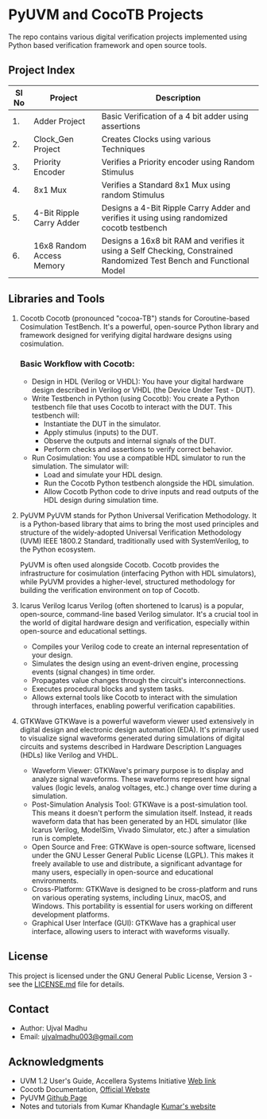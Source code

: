 # PyUVM and CocoTB Projects

The repo contains various digital verification projects implemented using Python based verification framework and open source tools.


## Project Index

| Sl No | Project | Description |
|-------|---------|-------------|
| 1.    | Adder Project | Basic Verification of a 4 bit adder using assertions |
| 2.    | Clock_Gen Project | Creates Clocks using various Techniques |
| 3.    | Priority Encoder  | Verifies a Priority encoder using Random Stimulus |
| 4.    | 8x1 Mux | Verifies a Standard 8x1 Mux using random Stimulus |
| 5.    | 4-Bit Ripple Carry Adder | Designs a 4-Bit Ripple Carry Adder and verifies it using using randomized cocotb testbench |
| 6.    | 16x8 Random Access Memory | Designs a 16x8 bit RAM and verifies it using a Self Checking, Constrained Randomized Test Bench and Functional Model |


## Libraries and Tools

1. Cocotb
    Cocotb (pronounced "cocoa-TB") stands for Coroutine-based Cosimulation TestBench. It's a powerful, open-source Python library and framework designed for verifying digital hardware designs using cosimulation.

    ### Basic Workflow with Cocotb:
    - Design in HDL (Verilog or VHDL): You have your digital hardware design described in Verilog or VHDL (the Device Under Test - DUT).
    - Write Testbench in Python (using Cocotb): You create a Python testbench file that uses Cocotb to interact with the DUT. This testbench will:
        - Instantiate the DUT in the simulator.
        - Apply stimulus (inputs) to the DUT.
        - Observe the outputs and internal signals of the DUT.
        - Perform checks and assertions to verify correct behavior.
    - Run Cosimulation: You use a compatible HDL simulator to run the simulation. The simulator will:
        - Load and simulate your HDL design.
        - Run the Cocotb Python testbench alongside the HDL simulation.
        - Allow Cocotb Python code to drive inputs and read outputs of the HDL design during simulation time.


2. PyUVM
    PyUVM stands for Python Universal Verification Methodology. It is a Python-based library that aims to bring the most used principles and structure of the widely-adopted Universal Verification Methodology (UVM) IEEE 1800.2 Standard, traditionally used with SystemVerilog, to the Python ecosystem.

    PyUVM is often used alongside Cocotb. Cocotb provides the infrastructure for cosimulation (interfacing Python with HDL simulators), while PyUVM provides a higher-level, structured methodology for building the verification environment on top of Cocotb.

3. Icarus Verilog
    Icarus Verilog (often shortened to Icarus) is a popular, open-source, command-line based Verilog simulator. It's a crucial tool in the world of digital hardware design and verification, especially within open-source and educational settings.
    - Compiles your Verilog code to create an internal representation of your design.
    - Simulates the design using an event-driven engine, processing events (signal changes) in time order.
    - Propagates value changes through the circuit's interconnections.
    - Executes procedural blocks and system tasks.
    - Allows external tools like Cocotb to interact with the simulation through interfaces, enabling powerful verification capabilities.

4. GTKWave
    GTKWave is a powerful waveform viewer used extensively in digital design and electronic design automation (EDA). It's primarily used to visualize signal waveforms generated during simulations of digital circuits and systems described in Hardware Description Languages (HDLs) like Verilog and VHDL.

    - Waveform Viewer: GTKWave's primary purpose is to display and analyze signal waveforms. These waveforms represent how signal values (logic levels, analog voltages, etc.) change over time during a simulation.
    - Post-Simulation Analysis Tool: GTKWave is a post-simulation tool. This means it doesn't perform the simulation itself. Instead, it reads waveform data that has been generated by an HDL simulator (like Icarus Verilog, ModelSim, Vivado Simulator, etc.) after a simulation run is complete.
    - Open Source and Free: GTKWave is open-source software, licensed under the GNU Lesser General Public License (LGPL). This makes it freely available to use and distribute, a significant advantage for many users, especially in open-source and educational environments.
    - Cross-Platform: GTKWave is designed to be cross-platform and runs on various operating systems, including Linux, macOS, and Windows. This portability is essential for users working on different development platforms.
    - Graphical User Interface (GUI): GTKWave has a graphical user interface, allowing users to interact with waveforms visually.

## License

This project is licensed under the GNU General Public License, Version 3 - see the [LICENSE.md](LICENSE.md) file for details.

## Contact

- Author: Ujval Madhu
- Email: ujvalmadhu003@gmail.com

## Acknowledgments

- UVM 1.2 User's Guide, Accellera Systems Initiative [Web link](https://www.accellera.org/downloads/standards/uvm)
- Cocotb Documentation, [Official Webste](https://www.cocotb.org/)
- PyUVM [Github Page](https://github.com/pyuvm/pyuvm)
- Notes and tutorials from Kumar Khandagle [Kumar's website](https://namaste-fpga.com/#/)